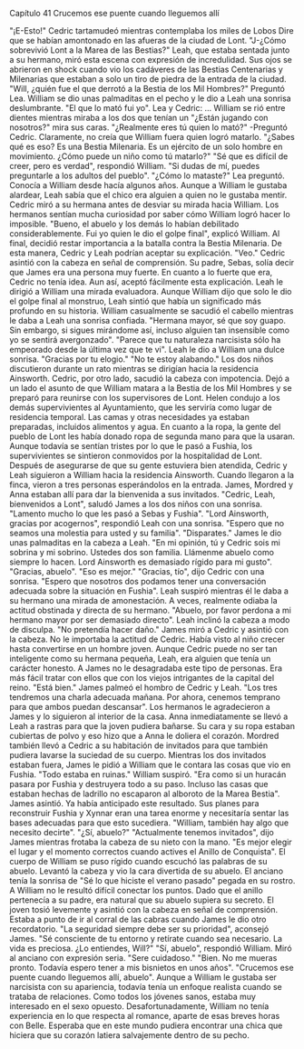 
Capítulo 41 Crucemos ese puente cuando lleguemos allí

"¡E-Esto!" Cedric tartamudeó mientras contemplaba los miles de Lobos Dire que se habían amontonado en las afueras de la ciudad de Lont. "J-¿Cómo sobrevivió Lont a la Marea de las Bestias?"
Leah, que estaba sentada junto a su hermano, miró esta escena con expresión de incredulidad. Sus ojos se abrieron en shock cuando vio los cadáveres de las Bestias Centenarias y Milenarias que estaban a solo un tiro de piedra de la entrada de la ciudad.
"Will, ¿quién fue el que derrotó a la Bestia de los Mil Hombres?" Preguntó Lea.
William se dio unas palmaditas en el pecho y le dio a Leah una sonrisa deslumbrante. "El que lo mató fui yo".
Lea y Cedric: ...
William se rió entre dientes mientras miraba a los dos que tenían un "¿Están jugando con nosotros?" mira sus caras.
"¿Realmente eres tú quien lo mató?" -Preguntó Cedric. Claramente, no creía que William fuera quien logró matarlo. "¿Sabes qué es eso? Es una Bestia Milenaria. Es un ejército de un solo hombre en movimiento. ¿Cómo puede un niño como tú matarlo?"
"Sé que es difícil de creer, pero es verdad", respondió William. "Si dudas de mí, puedes preguntarle a los adultos del pueblo".
"¿Cómo lo mataste?" Lea preguntó. Conocía a William desde hacía algunos años. Aunque a William le gustaba alardear, Leah sabía que el chico era alguien a quien no le gustaba mentir.
Cedric miró a su hermana antes de desviar su mirada hacia William. Los hermanos sentían mucha curiosidad por saber cómo William logró hacer lo imposible.
"Bueno, el abuelo y los demás lo habían debilitado considerablemente. Fui yo quien le dio el golpe final", explicó William. Al final, decidió restar importancia a la batalla contra la Bestia Milenaria. De esta manera, Cedric y Leah podrían aceptar su explicación.
"Veo." Cedric asintió con la cabeza en señal de comprensión. Su padre, Sebas, solía decir que James era una persona muy fuerte. En cuanto a lo fuerte que era, Cedric no tenía idea. Aun así, aceptó fácilmente esta explicación.
Leah le dirigió a William una mirada evaluadora. Aunque William dijo que solo le dio el golpe final al monstruo, Leah sintió que había un significado más profundo en su historia.
William casualmente se sacudió el cabello mientras le daba a Leah una sonrisa confiada. "Hermana mayor, sé que soy guapo. Sin embargo, si sigues mirándome así, incluso alguien tan insensible como yo se sentirá avergonzado".
"Parece que tu naturaleza narcisista sólo ha empeorado desde la última vez que te vi". Leah le dio a William una dulce sonrisa.
"Gracias por tu elogio."
"No te estoy alabando."
Los dos niños discutieron durante un rato mientras se dirigían hacia la residencia Ainsworth. Cedric, por otro lado, sacudió la cabeza con impotencia. Dejó a un lado el asunto de que William matara a la Bestia de los Mil Hombres y se preparó para reunirse con los supervisores de Lont.
Helen condujo a los demás supervivientes al Ayuntamiento, que les serviría como lugar de residencia temporal. Las camas y otras necesidades ya estaban preparadas, incluidos alimentos y agua. En cuanto a la ropa, la gente del pueblo de Lont les había donado ropa de segunda mano para que la usaran.
Aunque todavía se sentían tristes por lo que le pasó a Fushia, los supervivientes se sintieron conmovidos por la hospitalidad de Lont.
Después de asegurarse de que su gente estuviera bien atendida, Cedric y Leah siguieron a William hacia la residencia Ainsworth.
Cuando llegaron a la finca, vieron a tres personas esperándolos en la entrada. James, Mordred y Anna estaban allí para dar la bienvenida a sus invitados.
"Cedric, Leah, bienvenidos a Lont", saludó James a los dos niños con una sonrisa. "Lamento mucho lo que les pasó a Sebas y Fushia".
"Lord Ainsworth, gracias por acogernos", respondió Leah con una sonrisa. "Espero que no seamos una molestia para usted y su familia".
"Disparates." James le dio unas palmaditas en la cabeza a Leah. "En mi opinión, tú y Cedric sois mi sobrina y mi sobrino. Ustedes dos son familia. Llámenme abuelo como siempre lo hacen. Lord Ainsworth es demasiado rígido para mi gusto".
"Gracias, abuelo".
"Eso es mejor."
"Gracias, tío", dijo Cedric con una sonrisa. "Espero que nosotros dos podamos tener una conversación adecuada sobre la situación en Fushia".
Leah suspiró mientras él le daba a su hermano una mirada de amonestación. A veces, realmente odiaba la actitud obstinada y directa de su hermano.
"Abuelo, por favor perdona a mi hermano mayor por ser demasiado directo". Leah inclinó la cabeza a modo de disculpa. "No pretendía hacer daño."
James miró a Cedric y asintió con la cabeza. No le importaba la actitud de Cedric. Había visto al niño crecer hasta convertirse en un hombre joven. Aunque Cedric puede no ser tan inteligente como su hermana pequeña, Leah, era alguien que tenía un carácter honesto.
A James no le desagradaba este tipo de personas. Era más fácil tratar con ellos que con los viejos intrigantes de la capital del reino.
"Está bien." James palmeó el hombro de Cedric y Leah. "Los tres tendremos una charla adecuada mañana. Por ahora, cenemos temprano para que ambos puedan descansar".
Los hermanos le agradecieron a James y lo siguieron al interior de la casa. Anna inmediatamente se llevó a Leah a rastras para que la joven pudiera bañarse. Su cara y su ropa estaban cubiertas de polvo y eso hizo que a Anna le doliera el corazón.
Mordred también llevó a Cedric a su habitación de invitados para que también pudiera lavarse la suciedad de su cuerpo.
Mientras los dos invitados estaban fuera, James le pidió a William que le contara las cosas que vio en Fushia.
"Todo estaba en ruinas." William suspiró. "Era como si un huracán pasara por Fushia y destruyera todo a su paso. Incluso las casas que estaban hechas de ladrillo no escaparon al alboroto de la Marea Bestia".
James asintió. Ya había anticipado este resultado. Sus planes para reconstruir Fushia y Xynnar eran una tarea enorme y necesitaría sentar las bases adecuadas para que esto sucediera.
"William, también hay algo que necesito decirte".
"¿Sí, abuelo?"
"Actualmente tenemos invitados", dijo James mientras frotaba la cabeza de su nieto con la mano. "Es mejor elegir el lugar y el momento correctos cuando actives el Anillo de Conquista".
El cuerpo de William se puso rígido cuando escuchó las palabras de su abuelo. Levantó la cabeza y vio la cara divertida de su abuelo. El anciano tenía la sonrisa de "Sé lo que hiciste el verano pasado" pegada en su rostro.
A William no le resultó difícil conectar los puntos. Dado que el anillo pertenecía a su padre, era natural que su abuelo supiera su secreto.
El joven tosió levemente y asintió con la cabeza en señal de comprensión. Estaba a punto de ir al corral de las cabras cuando James le dio otro recordatorio.
"La seguridad siempre debe ser su prioridad", aconsejó James. "Sé consciente de tu entorno y retírate cuando sea necesario. La vida es preciosa. ¿Lo entiendes, Will?"
"Sí, abuelo", respondió William. Miró al anciano con expresión seria. "Sere cuidadoso."
"Bien. No me mueras pronto. Todavía espero tener a mis bisnietos en unos años".
"Crucemos ese puente cuando lleguemos allí, abuelo".
Aunque a William le gustaba ser narcisista con su apariencia, todavía tenía un enfoque realista cuando se trataba de relaciones. Como todos los jóvenes sanos, estaba muy interesado en el sexo opuesto.
Desafortunadamente, William no tenía experiencia en lo que respecta al romance, aparte de esas breves horas con Belle. Esperaba que en este mundo pudiera encontrar una chica que hiciera que su corazón latiera salvajemente dentro de su pecho.
